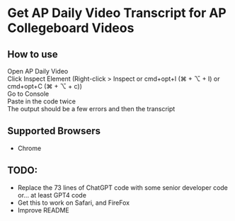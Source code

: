 # Get AP Daily Video Transcript for AP Collegeboard Videos

## How to use
Open AP Daily Video  
Click Inspect Element (Right-click > Inspect or cmd+opt+I (⌘ + ⌥ + I) or cmd+opt+C (⌘ + ⌥ + c))  
Go to Console  
Paste in the code twice  
The output should be a few errors and then the transcript  

## Supported Browsers
* Chrome  
  
## TODO:  
* Replace the 73 lines of ChatGPT code with some senior developer code or... at least GPT4 code
* Get this to work on Safari, and FireFox
* Improve README
